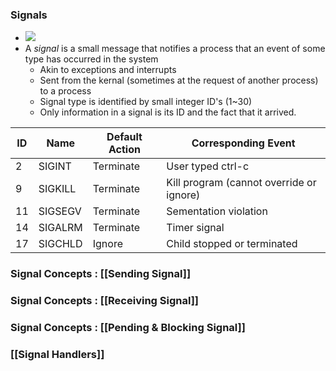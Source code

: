 ### Signals
- ![](https://i.imgur.com/FmT8FfO.png)
- A *signal* is a small message that notifies a process that an event of some type has occurred in the system
	- Akin to exceptions and interrupts
	- Sent from the kernal (sometimes at the request of another process) to a process
	- Signal type is identified by small  integer ID's (1~30)
	- Only information in a signal is its ID and the fact that it arrived.

| ID  | Name    | Default Action | Corresponding Event                      |
| --- | ------- | -------------- | ---------------------------------------- |
| 2   | SIGINT  | Terminate      | User typed ctrl-c                        |
| 9   | SIGKILL | Terminate      | Kill program (cannot override or ignore) |
| 11  | SIGSEGV | Terminate      | Sementation violation                    |
| 14  | SIGALRM | Terminate      | Timer signal                             |
| 17  | SIGCHLD | Ignore         | Child stopped or terminated                                         |
### Signal Concepts : [[Sending Signal]]
### Signal Concepts : [[Receiving Signal]]
### Signal Concepts : [[Pending & Blocking Signal]]
### [[Signal Handlers]]
